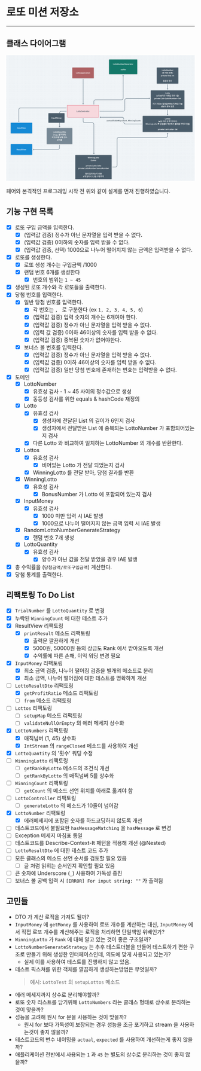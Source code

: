 # 로또 미션 저장소

---

## 클래스 다이어그램

![](./class-diagram.png)

페어와 본격적인 프로그래밍 시작 전 위와 같이 설계를 먼저 진행하였습니다.

## 기능 구현 목록

- [X] 로또 구입 금액을 입력한다.
    - [X] (입력값 검증) 정수가 아닌 문자열을 입력 받을 수 없다.
    - [X] (입력값 검증) 0이하의 숫자를 입력 받을 수 없다.
    - [X] (입력값 검증, 선택) 1000으로 나누어 떨어지지 않는 금액은 입력받을 수 없다.
- [X] 로또를 생성한다.
    - [X] 로또 생성 개수는 구입금액 /1000
    - [X] 랜덤 번호 6개를 생성한다
        - [X] 번호의 범위는 `1 ~ 45`
- [X] 생성된 로또 개수와 각 로또들을 출력한다.
- [X] 당첨 번호를 입력한다.
    - [X] 일반 당첨 번호를 입력한다.
        - [X] 각 번호는 `, ` 로 구분한다 (ex `1, 2, 3, 4, 5, 6`)
        - [X] (입력값 검증) 입력 숫자의 개수는 6개여야 한다.
        - [X] (입력값 검증) 정수가 아닌 문자열을 입력 받을 수 없다.
        - [X] (입력 값 검증) 0이하 46이상의 숫자를 입력 받을 수 없다.
        - [X] (입력값 검증) 중복된 숫자가 없어야한다.
    - [X] 보너스 볼 번호를 입력한다.
        - [X] (입력값 검증) 정수가 아닌 문자열을 입력 받을 수 없다.
        - [X] (입력값 검증) 0이하 46이상의 숫자를 입력 받을 수 없다.
        - [X] (입력값 검증) 일반 당첨 번호에 존재하는 번호는 입력받을 수 없다.
- [X] 도메인
    - [X] LottoNumber
        - [X] 유효성 검사 - 1 ~ 45 사이의 정수값으로 생성
        - [X] 동등성 검사를 위한 equals & hashCode 재정의
    - [X] Lotto
        - [X] 유효성 검사
            - [X] 생성자에 전달된 List<Lotto> 의 길이가 6인지 검사
            - [X] 생성자에서 전달받은 List 에 중복되는 LottoNumber 가 포함되어있는지 검사
        - [X] 다른 Lotto 와 비교하여 일치하는 LottoNumber 의 개수를 반환한다.
    - [X] Lottos
        - [X] 유효성 검사
            - [X] 비어있는 Lotto 가 전달 되었는지 검사
        - [X] WinningLotto 를 전달 받아, 당첨 결과를 반환
    - [X] WinningLotto
        - [X] 유효성 검사
            - [X] BonusNumber 가 Lotto 에 포함되어 있는지 검사
    - [X] InputMoney
        - [X] 유효성 검사
            - [X] 1000 미만 입력 시 IAE 발생
            - [X] 1000으로 나누어 떨어지지 않는 금액 입력 시 IAE 발생
    - [X] RandomLottoNumberGenerateStrategy
        - [X] 랜덤 번호 7개 생성
    - [X] LottoQuantity
        - [X] 유효성 검사
            - [X] 양수가 아닌 값을 전달 받았을 경우 IAE 발생
- [X] 총 수익률을 (`당첨금액/로또구입금액`) 계산한다.
- [X] 당첨 통계를 출력한다.

## 리팩토링 To Do List

- [X] `TrialNumber` 를 `LottoQuantity` 로 변경
- [X] 누락된 `WinningCount` 에 대한 테스트 추가
- [X] ResultView 리팩토링
    - [X] `printResult` 메소드 리팩토링
        - [X] 출력문 깔끔하게 개선
        - [X] 5000원, 50000원 등의 상금도 Rank 에서 받아오도록 개선
        - [X] 수익률에 따른 손해, 이익 워딩 변경 필요
- [X] `InputMoney` 리팩토링
  - [X] 최소 금액 검증, 나누어 떨어짐 검증을 별개의 메소드로 분리
  - [X] 최소 금액, 나누어 떨어짐에 대한 테스트를 명확하게 개선
- [ ] `LottoResultDto` 리팩토링
  - [X] `getProfitRatio` 메소드 리팩토링
  - [ ] `from` 메소드 리팩토링
- [ ] `Lottos` 리팩토링
  - [ ] `setupMap` 메소드 리팩토링
  - [ ] `validateNullOrEmpty` 의 에러 메세지 상수화
- [X] `LottoNumbers` 리팩토링
  - [X] 매직넘버 (1, 45) 상수화
  - [X] `IntStream` 의 `rangeClosed` 메소드를 사용하여 개선
- [X] `LottoQuantity` 의 '횟수' 워딩 수정
- [ ] `WinningLotto` 리팩토링
  - [ ] `getRankByLotto` 메소드의 조건식 개선
  - [ ] `getRankByLotto` 의 매직넘버 5를 상수화
- [ ] `WinningCount` 리팩토링
  - [ ] `getCount` 의 메소드 선언 위치를 아래로 옮겨야 함
- [ ] `LottoController` 리팩토링
  - [ ] `generateLotto` 의 메소드가 10줄이 넘어감
- [X] `LottoNumber` 리팩토링
  - [X] 에러메세지에 포함된 숫자를 하드코딩하지 않도록 개선
- [ ] 테스트코드에서 불필요한 `hasMessageMatching` 을 `hasMessage` 로 변경
- [ ] Exception 메세지 마침표 통일
- [ ] 테스트코드를 Describe-Context-It 패턴을 적용해 개선 (@Nested)
- [ ] `LottoResultDto` 에 대한 테스트 코드 추가
- [ ] 모든 클래스의 메소드 선언 순서를 검토할 필요 있음
  - [ ] 글 처럼 읽히는 순서인지 확인할 필요 있음
- [ ] 큰 숫자에 Underscore (`_`) 사용하여 가독성 증진
- [ ] 보너스 볼 공백 입력 시 `[ERROR] For input string: ""` 가 출력됨

## 고민들

- DTO 가 계산 로직을 가져도 될까?
- `InputMoney` 에 `getMoney` 를 사용하여 로또 개수를 계산하는 대신, `InputMoney` 에서 직접 로또 개수를 계산해주는 로직을 처리하면 단일책임 위배인가?
- `WinningLotto` 가 `Rank` 에 대해 알고 있는 것이 좋은 구조일까?
- `LottoNumberGenerateStrategy` 는 추후 테스트더블을 만들어 테스트하기 편한 구조로 만들기 위해 생성한 인터페이스인데, 의도에 맞게 사용되고 있는가?
  - 실제 이를 사용하여 테스트를 진행하지 않고 있음.
- 테스트 픽스쳐를 위한 객체를 깔끔하게 생성하는방법은 무엇일까?
  > 예시: `LottoTest` 의 `setupLottos` 메소드
- 에러 메세지까지 상수로 분리해야할까?
- 로또 숫자 리스트를 담기위해 `LottoNumbers` 라는 클래스 형태로 상수로 분리하는것이 맞을까?
- 성능을 고려해 원시 for 문을 사용하는 것이 맞을까?
  - 원시 for 보다 가독성이 보장되는 경우 성능을 조금 포기하고 stream 을 사용하는것이 좋지 않을까?
- 테스트코드의 번수 네이밍을 `actual`, `expected` 를 사용하여 개선하는게 좋지 않을까?
- 애플리케이션 전반에서 사용되는 `1` 과 `45` 는 별도의 상수로 분리하는 것이 좋지 않을까?